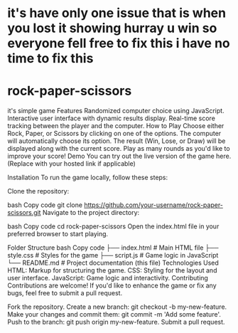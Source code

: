 # it's have only one issue that is when you lost it showing hurray u win so everyone fell free to fix this i have no time to fix this
# rock-paper-scissors
it's simple game
Features
Randomized computer choice using JavaScript.
Interactive user interface with dynamic results display.
Real-time score tracking between the player and the computer.
How to Play
Choose either Rock, Paper, or Scissors by clicking on one of the options.
The computer will automatically choose its option.
The result (Win, Lose, or Draw) will be displayed along with the current score.
Play as many rounds as you'd like to improve your score!
Demo
You can try out the live version of the game here. (Replace with your hosted link if applicable)

Installation
To run the game locally, follow these steps:

Clone the repository:

bash
Copy code
git clone https://github.com/your-username/rock-paper-scissors.git
Navigate to the project directory:

bash
Copy code
cd rock-paper-scissors
Open the index.html file in your preferred browser to start playing.

Folder Structure
bash
Copy code
├── index.html          # Main HTML file
├── style.css           # Styles for the game
├── script.js           # Game logic in JavaScript
└── README.md           # Project documentation (this file)
Technologies Used
HTML: Markup for structuring the game.
CSS: Styling for the layout and user interface.
JavaScript: Game logic and interactivity.
Contributing
Contributions are welcome! If you'd like to enhance the game or fix any bugs, feel free to submit a pull request.

Fork the repository.
Create a new branch: git checkout -b my-new-feature.
Make your changes and commit them: git commit -m 'Add some feature'.
Push to the branch: git push origin my-new-feature.
Submit a pull request.
